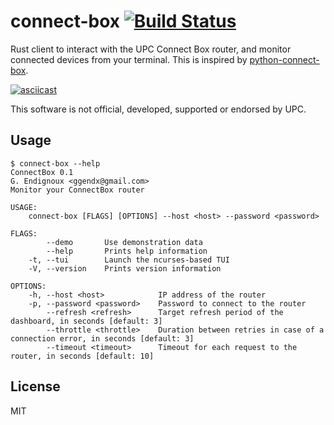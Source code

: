 # connect-box [![Build Status](https://travis-ci.org/gendx/connect-box.svg?branch=main)](https://travis-ci.org/gendx/connect-box)

Rust client to interact with the UPC Connect Box router, and monitor connected devices from your terminal.
This is inspired by [python-connect-box](https://github.com/home-assistant-ecosystem/python-connect-box).

[![asciicast](https://asciinema.org/a/hqD96fUObtAglsnxEjwHNrnYD.svg)](https://asciinema.org/a/hqD96fUObtAglsnxEjwHNrnYD)

This software is not official, developed, supported or endorsed by UPC.

## Usage

```
$ connect-box --help
ConnectBox 0.1
G. Endignoux <ggendx@gmail.com>
Monitor your ConnectBox router

USAGE:
    connect-box [FLAGS] [OPTIONS] --host <host> --password <password>

FLAGS:
        --demo       Use demonstration data
        --help       Prints help information
    -t, --tui        Launch the ncurses-based TUI
    -V, --version    Prints version information

OPTIONS:
    -h, --host <host>            IP address of the router
    -p, --password <password>    Password to connect to the router
        --refresh <refresh>      Target refresh period of the dashboard, in seconds [default: 3]
        --throttle <throttle>    Duration between retries in case of a connection error, in seconds [default: 3]
        --timeout <timeout>      Timeout for each request to the router, in seconds [default: 10]
```

## License

MIT
